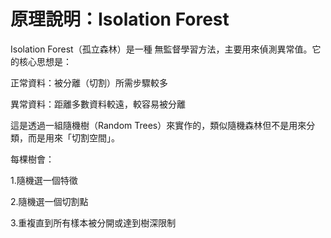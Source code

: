 # 原理說明：Isolation Forest
Isolation Forest（孤立森林）是一種 無監督學習方法，主要用來偵測異常值。它的核心思想是：

正常資料：被分離（切割）所需步驟較多

異常資料：距離多數資料較遠，較容易被分離

這是透過一組隨機樹（Random Trees）來實作的，類似隨機森林但不是用來分類，而是用來「切割空間」。

每棵樹會：

1.隨機選一個特徵

2.隨機選一個切割點

3.重複直到所有樣本被分開或達到樹深限制
